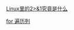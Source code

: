 
[Linux里的2>&1究竟是什么](https://blog.csdn.net/ggxiaobai/article/details/53507530)

[for 遍历列](https://github.com/zhangxiaoyu-zidif/go-basic/blob/master/shell/clean_terminating_pod.sh)
